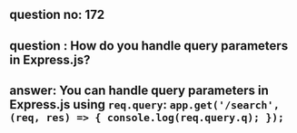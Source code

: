 
      
## question no: 172

## question : How do you handle query parameters in Express.js?

## answer: You can handle query parameters in Express.js using `req.query`: `app.get('/search', (req, res) => { console.log(req.query.q); });`
      